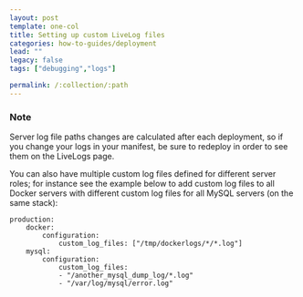 ```yaml
---
layout: post
template: one-col
title: Setting up custom LiveLog files
categories: how-to-guides/deployment
lead: ""
legacy: false
tags: ["debugging","logs"]

permalink: /:collection/:path
---
```


### Note

Server log file paths changes are calculated after each deployment, so if you change your logs in your manifest, be sure to redeploy in order to see them on the LiveLogs page.

You can also have multiple custom log files defined for different server roles; for instance see the example below to add custom log files to all Docker servers with different custom log files for all MySQL servers (on the same stack):

```
production:   
    docker:
        configuration:
            custom_log_files: ["/tmp/dockerlogs/*/*.log"]
    mysql:                    
        configuration:
            custom_log_files:
            - "/another_mysql_dump_log/*.log"
            - "/var/log/mysql/error.log"
```

